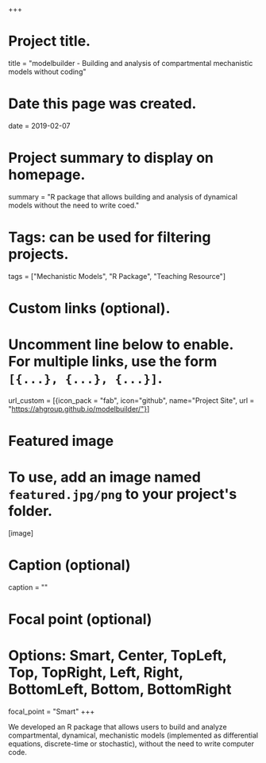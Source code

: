 +++
# Project title.
title = "modelbuilder - Building and analysis of compartmental mechanistic models without coding"

# Date this page was created.
date = 2019-02-07

# Project summary to display on homepage.
summary = "R package that allows building and analysis of dynamical models without the need to write coed."

# Tags: can be used for filtering projects.
tags = ["Mechanistic Models", "R Package", "Teaching Resource"]

# Custom links (optional).
#   Uncomment line below to enable. For multiple links, use the form `[{...}, {...}, {...}]`.
url_custom = [{icon_pack = "fab", icon="github", name="Project Site", url = "https://ahgroup.github.io/modelbuilder/"}]


# Featured image
# To use, add an image named `featured.jpg/png` to your project's folder. 
[image]
  # Caption (optional)
  caption = ""
  # Focal point (optional)
  # Options: Smart, Center, TopLeft, Top, TopRight, Left, Right, BottomLeft, Bottom, BottomRight
  focal_point = "Smart"
+++

We developed an R package that allows users to build and analyze compartmental, dynamical, mechanistic models (implemented as differential equations, discrete-time or stochastic), without the need to write computer code.
